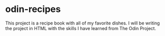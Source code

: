 # odin-recipes

This project is a recipe book with all of my favorite dishes. I will be writing the project in HTML with the skills I have learned from The Odin Project. 
